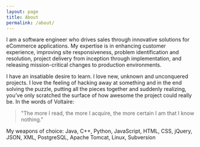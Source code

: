 ```yaml
---
layout: page
title: About
permalink: /about/
---
```


I am a software engineer who drives sales through innovative solutions for eCommerce applications. My expertise is in enhancing customer experience, improving site responsiveness, problem identification and resolution, project delivery from inception through implementation, and releasing mission-critical changes to production environments.

I have an insatiable desire to learn. I love new, unknown and unconquered projects. I love the feeling of hacking away at something and in the end solving the puzzle, putting all the pieces together and suddenly realizing, you’ve only scratched the surface of how awesome the project could really be. In the words of Voltaire:

>"The more I read, the more I acquire, the more certain I am that I know nothing."

My weapons of choice: Java, C++, Python, JavaScript, HTML, CSS, jQuery, JSON, XML, PostgreSQL, Apache Tomcat, Linux, Subversion
